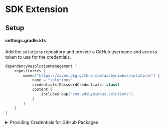 # SDK Extension

## Setup

#### settings.gradle.kts

Add the `solutions` repository and provide a GitHub username and access token to use for the credentials.

```kotlin
dependencyResolutionManagement {
    repositories {
        maven("https://maven.pkg.github.com/adsbynimbus/solutions") {
            name = "solutions"
            credentials(PasswordCredentials::class)
            content {
                includeGroup("com.adsbynimbus.solutions")
            }
        }
    }
}
```

<details>
<summary>Providing Credentials for GitHub Packages</summary>

GitHub Packages requires a username and personal access token for authentication to download the sdk.

### Local Dev Environment

The snippet above looks for a gradle property named `solutionsUsername` and `solutionsPassword` to
authenticate for the repository named `solutions`. To prevent leaking credentials, these properties
should be stored in your Gradle user home directory.

#### ~/.gradle/gradle.properties

```properties
solutionsUsername=yourGithubUsername
solutionsPassword=ghp_personalAccessTokenWithPackagesAccess
```

You can also pass credentials directly in the maven repository definition using any type of Gradle
provider. The name of the repository can be omitted when passing credentials directly.

```kotlin
dependencyResolutionManagement {
    repositories {
        maven("https://maven.pkg.github.com/adsbynimbus/solutions") {
            credentials {
                username = providers.environmentVariable("GITHUB_USERNAME").get()
                password = providers.systemProperty("GITHUB_ACCESS_TOKEN").get()
            }
            content {
                includeGroup("com.adsbynimbus.solutions")
            }
        }
    }
}
```

#### Github Actions

Credentials can be passed directly to the Gradle build by declaring a top level environment variable
with the GitHub workflow actor and token.

##### .github/workflows/build.yml
```yaml
env:
  ORG_GRADLE_PROJECT_solutionsUsername: ${{ github.actor }}
  ORG_GRADLE_PROJECT_solutionsPassword: ${{ github.token }}
```

</details>
